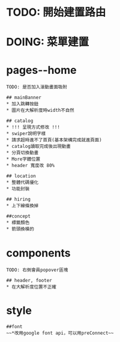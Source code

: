 # TODO: 開始建置路由

# DOING: 菜單建置

# pages--home 
    TODO: 是否加入滾動畫面吸附

    ## mainBanner
    * 加入跳轉按鈕
    * 圖片在大解析度時width不自然

    ## catalog
    * !!! 呈現方式修改 !!! 
    * swiper說明字樣
    * 請求超時進不了首頁(基本架構完成就進頁面) 
    * catalog讀取完成後出現動畫
    * 分頁切換動畫
    * More字體位置
    * header 寬度改 80%

    ## location
    * 整體代碼優化
    * 功能封裝

    ## hiring
    * 上下線條換掉

    ##concept
    * 標籤顏色
    * 箭頭換橫的

# components
    TODO: 右側會員popover區塊

    ## header, footer
    * 在大解析度位置不正確

# style
    ##font
    ~~*改用google font api，可以用preConnect~~